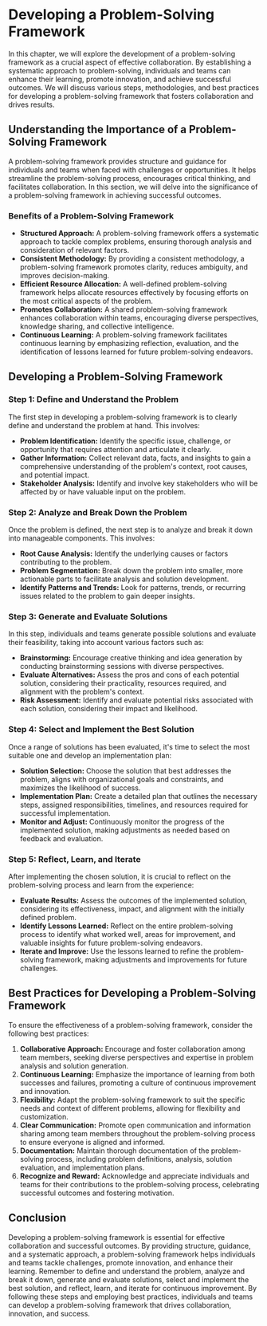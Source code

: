 Developing a Problem-Solving Framework
===============================================

In this chapter, we will explore the development of a problem-solving framework as a crucial aspect of effective collaboration. By establishing a systematic approach to problem-solving, individuals and teams can enhance their learning, promote innovation, and achieve successful outcomes. We will discuss various steps, methodologies, and best practices for developing a problem-solving framework that fosters collaboration and drives results.

Understanding the Importance of a Problem-Solving Framework
-----------------------------------------------------------

A problem-solving framework provides structure and guidance for individuals and teams when faced with challenges or opportunities. It helps streamline the problem-solving process, encourages critical thinking, and facilitates collaboration. In this section, we will delve into the significance of a problem-solving framework in achieving successful outcomes.

### Benefits of a Problem-Solving Framework

* **Structured Approach:** A problem-solving framework offers a systematic approach to tackle complex problems, ensuring thorough analysis and consideration of relevant factors.
* **Consistent Methodology:** By providing a consistent methodology, a problem-solving framework promotes clarity, reduces ambiguity, and improves decision-making.
* **Efficient Resource Allocation:** A well-defined problem-solving framework helps allocate resources effectively by focusing efforts on the most critical aspects of the problem.
* **Promotes Collaboration:** A shared problem-solving framework enhances collaboration within teams, encouraging diverse perspectives, knowledge sharing, and collective intelligence.
* **Continuous Learning:** A problem-solving framework facilitates continuous learning by emphasizing reflection, evaluation, and the identification of lessons learned for future problem-solving endeavors.

Developing a Problem-Solving Framework
--------------------------------------

### Step 1: Define and Understand the Problem

The first step in developing a problem-solving framework is to clearly define and understand the problem at hand. This involves:

* **Problem Identification:** Identify the specific issue, challenge, or opportunity that requires attention and articulate it clearly.
* **Gather Information:** Collect relevant data, facts, and insights to gain a comprehensive understanding of the problem's context, root causes, and potential impact.
* **Stakeholder Analysis:** Identify and involve key stakeholders who will be affected by or have valuable input on the problem.

### Step 2: Analyze and Break Down the Problem

Once the problem is defined, the next step is to analyze and break it down into manageable components. This involves:

* **Root Cause Analysis:** Identify the underlying causes or factors contributing to the problem.
* **Problem Segmentation:** Break down the problem into smaller, more actionable parts to facilitate analysis and solution development.
* **Identify Patterns and Trends:** Look for patterns, trends, or recurring issues related to the problem to gain deeper insights.

### Step 3: Generate and Evaluate Solutions

In this step, individuals and teams generate possible solutions and evaluate their feasibility, taking into account various factors such as:

* **Brainstorming:** Encourage creative thinking and idea generation by conducting brainstorming sessions with diverse perspectives.
* **Evaluate Alternatives:** Assess the pros and cons of each potential solution, considering their practicality, resources required, and alignment with the problem's context.
* **Risk Assessment:** Identify and evaluate potential risks associated with each solution, considering their impact and likelihood.

### Step 4: Select and Implement the Best Solution

Once a range of solutions has been evaluated, it's time to select the most suitable one and develop an implementation plan:

* **Solution Selection:** Choose the solution that best addresses the problem, aligns with organizational goals and constraints, and maximizes the likelihood of success.
* **Implementation Plan:** Create a detailed plan that outlines the necessary steps, assigned responsibilities, timelines, and resources required for successful implementation.
* **Monitor and Adjust:** Continuously monitor the progress of the implemented solution, making adjustments as needed based on feedback and evaluation.

### Step 5: Reflect, Learn, and Iterate

After implementing the chosen solution, it is crucial to reflect on the problem-solving process and learn from the experience:

* **Evaluate Results:** Assess the outcomes of the implemented solution, considering its effectiveness, impact, and alignment with the initially defined problem.
* **Identify Lessons Learned:** Reflect on the entire problem-solving process to identify what worked well, areas for improvement, and valuable insights for future problem-solving endeavors.
* **Iterate and Improve:** Use the lessons learned to refine the problem-solving framework, making adjustments and improvements for future challenges.

Best Practices for Developing a Problem-Solving Framework
---------------------------------------------------------

To ensure the effectiveness of a problem-solving framework, consider the following best practices:

1. **Collaborative Approach:** Encourage and foster collaboration among team members, seeking diverse perspectives and expertise in problem analysis and solution generation.
2. **Continuous Learning:** Emphasize the importance of learning from both successes and failures, promoting a culture of continuous improvement and innovation.
3. **Flexibility:** Adapt the problem-solving framework to suit the specific needs and context of different problems, allowing for flexibility and customization.
4. **Clear Communication:** Promote open communication and information sharing among team members throughout the problem-solving process to ensure everyone is aligned and informed.
5. **Documentation:** Maintain thorough documentation of the problem-solving process, including problem definitions, analysis, solution evaluation, and implementation plans.
6. **Recognize and Reward:** Acknowledge and appreciate individuals and teams for their contributions to the problem-solving process, celebrating successful outcomes and fostering motivation.

Conclusion
----------

Developing a problem-solving framework is essential for effective collaboration and successful outcomes. By providing structure, guidance, and a systematic approach, a problem-solving framework helps individuals and teams tackle challenges, promote innovation, and enhance their learning. Remember to define and understand the problem, analyze and break it down, generate and evaluate solutions, select and implement the best solution, and reflect, learn, and iterate for continuous improvement. By following these steps and employing best practices, individuals and teams can develop a problem-solving framework that drives collaboration, innovation, and success.
